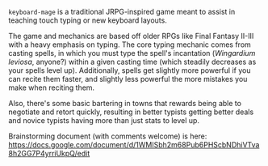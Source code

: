 `keyboard-mage` is a traditional JRPG-inspired game meant to assist in teaching touch typing or new keyboard layouts.

The game and mechanics are based off older RPGs like Final Fantasy II-III with a heavy emphasis on typing. The core
typing mechanic comes from casting spells, in which you must type the spell's incantation (_Wingardium leviosa_, anyone?)
within a given casting time (which steadily decreases as your spells level up). Additionally, spells get slightly more
powerful if you can recite them faster, and slightly less powerful the more mistakes you make when reciting them.

Also, there's some basic bartering in towns that rewards being able to negotiate and retort quickly, resulting in
better typists getting better deals and novice typists having more than just stats to level up.

Brainstorming document (with comments welcome) is here: 
https://docs.google.com/document/d/1WMISbh2m68Pub6PHScbNDhiVTva8h2GG7P4yrriUkpQ/edit
